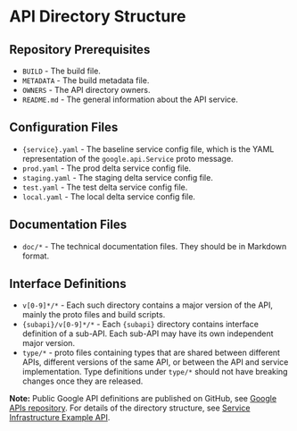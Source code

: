 # API Directory Structure

## Repository Prerequisites

- `BUILD` - The build file.
- `METADATA` - The build metadata file.
- `OWNERS` - The API directory owners.
- `README.md` - The general information about the API service.

## Configuration Files

- `{service}.yaml` - The baseline service config file, which is the YAML representation of the `google.api.Service` proto message.
- `prod.yaml` - The prod delta service config file.
- `staging.yaml` - The staging delta service config file.
- `test.yaml` - The test delta service config file.
- `local.yaml` - The local delta service config file.

## Documentation Files

- `doc/*` - The technical documentation files. They should be in Markdown format.

## Interface Definitions

- `v[0-9]*/*` - Each such directory contains a major version of the API, mainly the proto files and build scripts.
- `{subapi}/v[0-9]*/*` - Each `{subapi}` directory contains interface definition of a sub-API. Each sub-API may have its own independent major version.
- `type/*` - proto files containing types that are shared between different APIs, different versions of the same API, or between the API and service implementation. Type definitions under `type/*` should not have breaking changes once they are released.

**Note:** Public Google API definitions are published on GitHub, see [Google APIs repository](https://github.com/googleapis/googleapis). For details of the directory structure, see [Service Infrastructure Example API](https://github.com/googleapis/googleapis/tree/master/google/example/library/v1).
